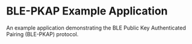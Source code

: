 # BLE-PKAP Example Application

An example application demonstrating the BLE Public Key Authenticated Pairing (BLE-PKAP) protocol.
